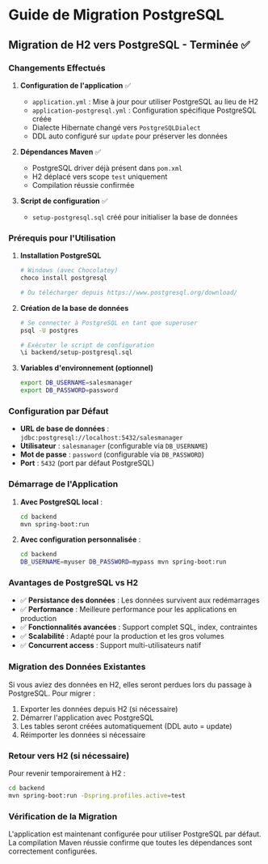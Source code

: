 # Guide de Migration PostgreSQL

## Migration de H2 vers PostgreSQL - Terminée ✅

### Changements Effectués

1. **Configuration de l'application** ✅

   - `application.yml` : Mise à jour pour utiliser PostgreSQL au lieu de H2
   - `application-postgresql.yml` : Configuration spécifique PostgreSQL créée
   - Dialecte Hibernate changé vers `PostgreSQLDialect`
   - DDL auto configuré sur `update` pour préserver les données

2. **Dépendances Maven** ✅

   - PostgreSQL driver déjà présent dans `pom.xml`
   - H2 déplacé vers scope `test` uniquement
   - Compilation réussie confirmée

3. **Script de configuration** ✅
   - `setup-postgresql.sql` créé pour initialiser la base de données

### Prérequis pour l'Utilisation

1. **Installation PostgreSQL**

   ```bash
   # Windows (avec Chocolatey)
   choco install postgresql

   # Ou télécharger depuis https://www.postgresql.org/download/
   ```

2. **Création de la base de données**

   ```bash
   # Se connecter à PostgreSQL en tant que superuser
   psql -U postgres

   # Exécuter le script de configuration
   \i backend/setup-postgresql.sql
   ```

3. **Variables d'environnement (optionnel)**
   ```bash
   export DB_USERNAME=salesmanager
   export DB_PASSWORD=password
   ```

### Configuration par Défaut

- **URL de base de données** : `jdbc:postgresql://localhost:5432/salesmanager`
- **Utilisateur** : `salesmanager` (configurable via `DB_USERNAME`)
- **Mot de passe** : `password` (configurable via `DB_PASSWORD`)
- **Port** : `5432` (port par défaut PostgreSQL)

### Démarrage de l'Application

1. **Avec PostgreSQL local** :

   ```bash
   cd backend
   mvn spring-boot:run
   ```

2. **Avec configuration personnalisée** :
   ```bash
   cd backend
   DB_USERNAME=myuser DB_PASSWORD=mypass mvn spring-boot:run
   ```

### Avantages de PostgreSQL vs H2

- ✅ **Persistance des données** : Les données survivent aux redémarrages
- ✅ **Performance** : Meilleure performance pour les applications en production
- ✅ **Fonctionnalités avancées** : Support complet SQL, index, contraintes
- ✅ **Scalabilité** : Adapté pour la production et les gros volumes
- ✅ **Concurrent access** : Support multi-utilisateurs natif

### Migration des Données Existantes

Si vous aviez des données en H2, elles seront perdues lors du passage à PostgreSQL. Pour migrer :

1. Exporter les données depuis H2 (si nécessaire)
2. Démarrer l'application avec PostgreSQL
3. Les tables seront créées automatiquement (DDL auto = update)
4. Réimporter les données si nécessaire

### Retour vers H2 (si nécessaire)

Pour revenir temporairement à H2 :

```bash
cd backend
mvn spring-boot:run -Dspring.profiles.active=test
```

### Vérification de la Migration

L'application est maintenant configurée pour utiliser PostgreSQL par défaut. La compilation Maven réussie confirme que toutes les dépendances sont correctement configurées.

